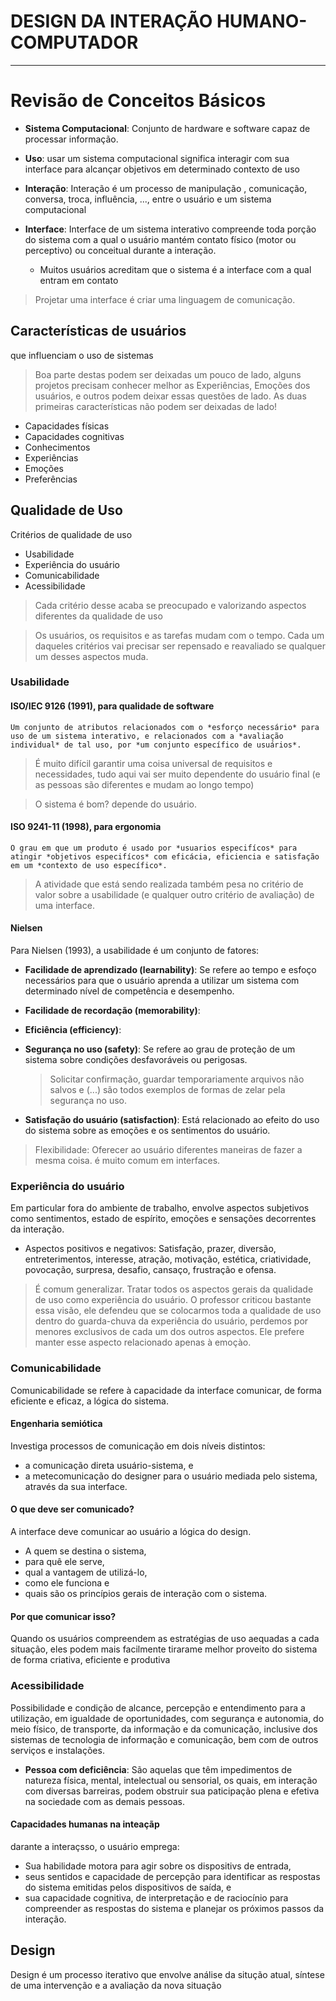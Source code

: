 # DESIGN DA INTERAÇÃO HUMANO-COMPUTADOR
---

# Revisão de Conceitos Básicos

- **Sistema Computacional**: Conjunto de hardware e software capaz de processar informação.

- **Uso**: usar um sistema computacional significa interagir com sua interface para alcançar objetivos em determinado contexto de uso

- **Interação**: Interação é um processo de manipulação , comunicação, conversa, troca, influência, ..., entre o usuário e um sistema computacional

- **Interface**: Interface de um sistema interativo compreende toda porção do sistema com a qual o usuário mantém contato físico (motor ou perceptivo) ou conceitual durante a interação.
    - Muitos usuários acreditam que o sistema é a interface com a qual entram em contato

> Projetar uma interface é criar uma linguagem de comunicação.

## Características de usuários

que influenciam o uso de sistemas

> Boa parte destas podem ser deixadas um pouco de lado, alguns projetos precisam conhecer melhor as Experiências, Emoções dos usuários, e outros podem deixar essas questões de lado. 
> As duas primeiras características não podem ser deixadas de lado!

- Capacidades físicas
- Capacidades cognitivas
- Conhecimentos
- Experiências
- Emoções
- Preferências

## Qualidade de Uso

Critérios de qualidade de uso

- Usabilidade
- Experiência do usuário
- Comunicabilidade
- Acessibilidade

> Cada critério desse acaba se preocupado e valorizando aspectos diferentes da qualidade de uso

> Os usuários, os requisitos e as tarefas mudam com o tempo. Cada um daqueles critérios vai precisar ser repensado e reavaliado se qualquer um desses aspectos muda.

### Usabilidade

#### ISO/IEC 9126 (1991), para qualidade de software

```
Um conjunto de atributos relacionados com o *esforço necessário* para uso de um sistema interativo, e relacionados com a *avaliação individual* de tal uso, por *um conjunto específico de usuários*.
```

> É muito difícil garantir uma coisa universal de requisitos e necessidades, tudo aqui vai ser muito dependente do usuário final (e as pessoas são diferentes e mudam ao longo tempo)

> O sistema é bom? depende do usuário.

#### ISO 9241-11 (1998), para ergonomia

```
O grau em que um produto é usado por *usuarios especifícos* para atingir *objetivos especifícos* com eficácia, eficiencia e satisfação em um *contexto de uso específico*.
```

> A atividade que está sendo realizada também pesa no critério de valor sobre a usabilidade (e qualquer outro critério de avaliação) de uma interface.

#### Nielsen

Para Nielsen (1993), a usabilidade é um conjunto de fatores:

- **Facilidade de aprendizado (learnability)**: Se refere ao tempo e esfoço necessários para que o usuário aprenda a utilizar um sistema com determinado nível de competência e desempenho.

- **Facilidade de recordação (memorability)**:
- **Eficiência (efficiency)**:
- **Segurança no uso (safety)**: Se refere ao grau de proteção de um sistema sobre condições desfavoráveis ou perigosas.

    > Solicitar confirmação, guardar temporariamente arquivos não salvos e (...) são todos exemplos de formas de zelar pela segurança no uso.

- **Satisfação do usuário (satisfaction)**: Está relacionado ao efeito do uso do sistema sobre as emoções e os sentimentos do usuário.

> Flexibilidade: Oferecer ao usuário diferentes maneiras de fazer a mesma coisa. é muito comum em interfaces.

### Experiência do usuário

Em particular fora do ambiente de trabalho, envolve aspectos subjetivos como sentimentos, estado de espírito, emoções e sensações decorrentes da interação.

- Aspectos positivos e negativos: Satisfação, prazer, diversão, entreterimentos, interesse, atração, motivação, estética, criatividade, povocação, surpresa, desafio, cansaço, frustração e ofensa.

> É comum generalizar. Tratar todos os aspectos gerais da qualidade de uso como experiência do usuário. O professor criticou bastante essa visão, ele defendeu que se colocarmos toda a qualidade de uso dentro do guarda-chuva da experiência do usuário, perdemos por menores exclusivos de cada um dos outros aspectos. Ele prefere manter esse aspecto relacionado apenas à emoçào.

### Comunicabilidade

Comunicabilidade se refere à capacidade da interface comunicar, de forma eficiente e eficaz, a lógica do sistema.

#### Engenharia semiótica 

Investiga processos de comunicação em dois níveis distintos:

- a comunicação direta usuário-sistema, e
- a metecomunicação do designer para o usuário mediada pelo sistema, através da sua interface.


#### O que deve ser comunicado?

A interface deve comunicar ao usuário a lógica do design.

- A quem se destina o sistema,
- para quê ele serve,
- qual a vantagem de utilizá-lo,
- como ele funciona e 
- quais são os princípios gerais de interação com o sistema.

#### Por que comunicar isso?

Quando os usuários compreendem as estratégias de uso aequadas a cada situação, eles podem mais facilmente tirarame melhor proveito do sistema de forma criativa, eficiente e produtiva

### Acessibilidade

Possibilidade  e condição de alcance, percepção e entendimento para a utilização, em igualdade de oportunidades, com segurança e autonomia, do meio físico, de transporte, da informação e da comunicação, inclusive dos sistemas de tecnologia de informação e comunicação, bem com de outros serviços e instalações.

- **Pessoa com deficiência**: São aquelas que têm impedimentos de natureza física, mental, intelectual ou sensorial, os quais, em interação com diversas barreiras, podem obstruir sua paticipação plena e efetiva na sociedade com as demais pessoas.

#### Capacidades humanas na inteaçãp

darante a interaçsso, o usuário emprega:

- Sua habilidade motora para agir sobre os dispositivs de entrada,
- seus sentidos e capacidade de percepção para identificar as respostas do sistema emitidas pelos dispositivos de saída, e
- sua capacidade cognitiva, de interpretação e de raciocínio para compreender as respostas do sistema e planejar os próximos passos da interação.

## Design

Design é um processo iterativo que envolve análise da situção atual, síntese de uma intervenção e a avaliação da nova situação
